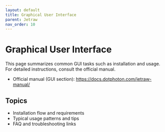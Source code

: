 ```yaml
---
layout: default
title: Graphical User Interface
parent: Jetraw
nav_order: 10
---
```


# Graphical User Interface

This page summarizes common GUI tasks such as installation and usage. For detailed instructions, consult the official manual.

- Official manual (GUI section): https://docs.dotphoton.com/jetraw-manual/

## Topics

- Installation flow and requirements
- Typical usage patterns and tips
- FAQ and troubleshooting links


